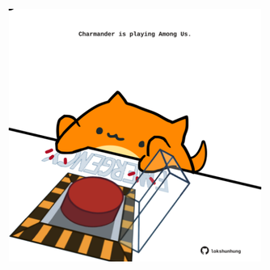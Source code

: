 <!-- built at 23/04/2021, 15:07:55 UTC -->
<p align="center">
  <img width="500" height="500" src="./ReadmeImage.svg">
</p>
